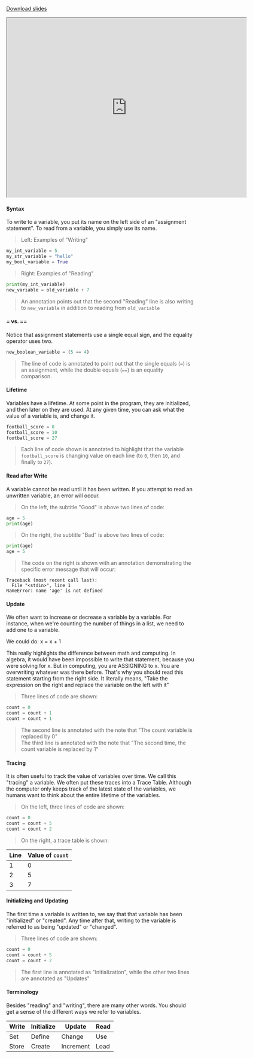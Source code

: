 
[Download slides](Tracing.pdf)


<iframe style="width: 640px; height: 480px;" width="300" height="150" allowfullscreen="allowfullscreen" webkitallowfullscreen="webkitallowfullscreen" mozallowfullscreen="mozallowfullscreen"
title="Introduction.pdf"
src="https://www.youtube.com/embed/brqAB3kZ8kc?feature=oembed&amp;rel=0" 
></iframe>


#### Syntax

To write to a variable, you put its name on the left side of an "assignment statement".
To read from a variable, you simply use its name.

> Left: Examples of "Writing"
```python
my_int_variable = 5
my_str_variable = "hello"
my_bool_variable = True
```
> Right: Examples of "Reading"
```python
print(my_int_variable)
new_variable = old_variable + 7
```

> An annotation points out that the second "Reading" line is also writing to `new_variable` in addition to reading from `old_variable`

#### = vs. ==

Notice that assignment statements use a single equal sign, and the equality operator uses two.

```python
new_boolean_variable = (5 == 4)
```
> The line of code is annotated to point out that the single equals (`=`) is an assignment, while the double equals (`==`) is an equality comparison.

#### Lifetime

Variables have a lifetime.
At some point in the program, they are initialized, and then later on they are used.
At any given time, you can ask what the value of a variable is, and change it.

```python
football_score = 0
football_score = 10
football_score = 27
```
> Each line of code shown is annotated to highlight that the variable `football_score` is changing value on each line (to `0`, then `10`, and finally to `27`).

#### Read after Write

A variable cannot be read until it has been written.
If you attempt to read an unwritten variable, an error will occur.

> On the left, the subtitle "Good" is above two lines of code:
```python
age = 5
print(age)
```

> On the right, the subtitle "Bad" is above two lines of code:
```python
print(age)
age = 5
```
> The code on the right is shown with an annotation demonstrating the specific error message that will occur:

    Traceback (most recent call last):
      File "<stdin>", line 1
    NameError: name 'age' is not defined


#### Update

We often want to increase or decrease a variable by a variable.
For instance, when we're counting the number of things in a list, we need to add one to a variable.

We could do: x = x + 1

This really highlights the difference between math and computing.
In algebra, it would have been impossible to write that statement, because you were solving for x.
But in computing, you are ASSIGNING to x.
You are overwriting whatever was there before.
That's why you should read this statement starting from the right side.
It literally means, "Take the expression on the right and replace the variable on the left with it"

> Three lines of code are shown:
```python
count = 0
count = count + 1
count = count + 1
```
> The second line is annotated with the note that "The count variable is replaced by 0"  
> The third line is annotated with the note that "The second time, the count variable is replaced by 1"

#### Tracing

It is often useful to track the value of variables over time.
We call this "tracing" a variable.
We often put these traces into a Trace Table.
Although the computer only keeps track of the latest state of the variables, we humans want to think about the entire lifetime of the variables.

> On the left, three lines of code are shown:
```python
count = 0
count = count + 5
count = count + 2
```

> On the right, a trace table is shown:

| Line | Value of `count` |
|------|------------------|
| 1 | 0 |
| 2 | 5 |
| 3 | 7 |

#### Initializing and Updating

The first time a variable is written to, we say that that variable has been "initialized" or "created".
Any time after that, writing to the variable is referred to as being "updated" or "changed".

> Three lines of code are shown:
```python
count = 0
count = count + 5
count = count + 2
```
> The first line is annotated as "Initialization", while the other two lines are annotated as "Updates"

#### Terminology

Besides "reading" and "writing", there are many other words. You should get a sense of the different ways we refer to variables.

| Write | Initialize | Update | Read |
|-------|------------|-----------|------|
| Set | Define | Change | Use |
| Store | Create | Increment | Load |
